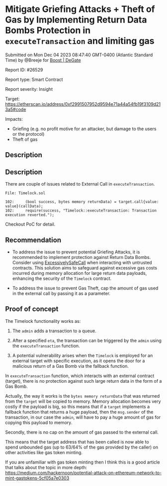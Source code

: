 
# Mitigate Griefing Attacks + Theft of Gas by Implementing Return Data Bombs Protection in `executeTransaction` and limiting gas

Submitted on Mon Dec 04 2023 08:47:40 GMT-0400 (Atlantic Standard Time) by @Breeje for [Boost | DeGate](https://immunefi.com/bounty/boosteddegatebugbounty/)

Report ID: #26529

Report type: Smart Contract

Report severity: Insight

Target: https://etherscan.io/address/0xf2991507952d9594e71a44a54fb19f3109d213a5#code

Impacts:
- Griefing (e.g. no profit motive for an attacker, but damage to the users or the protocol)
- Theft of gas

## Description
## Description

There are couple of issues related to External Call in `executeTransaction`.

```solidity
File: Timelock.sol

102:     (bool success, bytes memory returnData) = target.call{value: value}(callData);
102:     require(success, "Timelock::executeTransaction: Transaction execution reverted.");

```

Checkout PoC for detail.

## Recommendation

* To address the issue to prevent potential Griefing Attacks, it is recommended to implement protection against Return Data Bombs. Consider using [ExcessivelySafeCall](https://github.com/nomad-xyz/ExcessivelySafeCall) when interacting with untrusted contracts. This solution aims to safeguard against excessive gas costs incurred during memory allocation for large return data payloads, enhancing the security of the `Timelock` contract.

* To address the issue to prevent Gas Theft, cap the amount of gas used in the external call by passing it as a parameter.
        
## Proof of concept
The Timelock functionality works as:

1. The `admin` adds a transaction to a queue.

2. After a specified `eta`, the transaction can be triggered by the `admin` using the `executeTransaction` function.

3. A potential vulnerability arises when the `Timelock` is employed for an external target with specific execution, as it opens the door for a malicious return of a Gas Bomb via the fallback function.

In `executeTransaction` function, which interacts with an external contract (target), there is no protection against such large return data in the form of a Gas Bomb.

Actually, the way it works is the `bytes memory returnData` that was returned from the `target` will be copied to memory. Memory allocation becomes very costly if the payload is big, so this means that if a `target` implements a fallback function that returns a huge payload, then the `msg.sender` of the transaction, in our case the `admin`, will have to pay a huge amount of gas for copying this payload to memory.

Secondly, there is no cap on the amount of gas passed to the external call.

This means that the target address that has been called is now able to spend unbounded gas (up to 63/64% of the gas provided by the caller) on other activities like gas token minting.

If you are unfamiliar with gas token minting then I think this is a good article that talks about the topic in more depth: https://medium.com/hackernoon/potential-attack-on-ethereum-network-to-mint-gastokens-5cf05a7e0303
